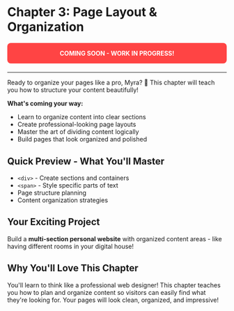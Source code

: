 # Chapter 3: Page Layout & Organization

<div style="background-color: #ff4444; color: white; padding: 15px; border-radius: 8px; text-align: center; margin: 20px 0; font-weight: bold;">
COMING SOON - WORK IN PROGRESS!
</div>

---

Ready to organize your pages like a pro, Myra? 🌟 This chapter will teach you how to structure your content beautifully!

**What's coming your way:**

- Learn to organize content into clear sections
- Create professional-looking page layouts
- Master the art of dividing content logically
- Build pages that look organized and polished

## Quick Preview - What You'll Master

- `<div>` - Create sections and containers
- `<span>` - Style specific parts of text
- Page structure planning
- Content organization strategies

## Your Exciting Project
Build a **multi-section personal website** with organized content areas - like having different rooms in your digital house!

## Why You'll Love This Chapter
You'll learn to think like a professional web designer! This chapter teaches you how to plan and organize content so visitors can easily find what they're looking for. Your pages will look clean, organized, and impressive!